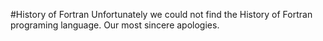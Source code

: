 #History of Fortran
Unfortunately we could not find the History of Fortran programing language. Our most sincere apologies.